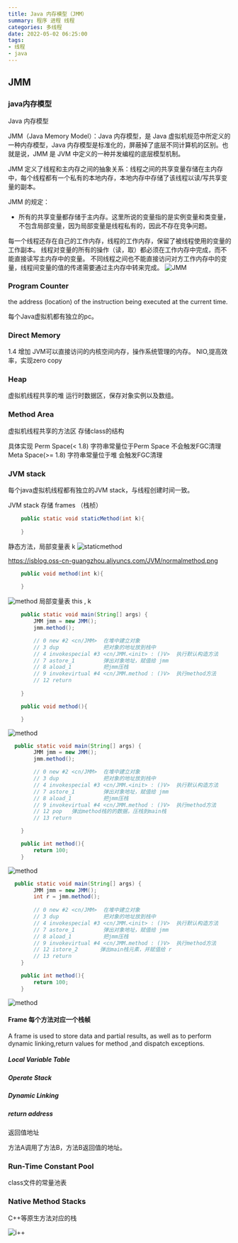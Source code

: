 ```yaml
---
title: Java 内存模型（JMM）
summary: 程序 进程 线程
categories: 多线程
date: 2022-05-02 06:25:00
tags:
- 线程
- java
---
```

## JMM
### java内存模型

Java 内存模型

JMM（Java Memory Model）：Java 内存模型，是 Java 虚拟机规范中所定义的一种内存模型，Java 内存模型是标准化的，屏蔽掉了底层不同计算机的区别。也就是说，JMM 是 JVM 中定义的一种并发编程的底层模型机制。

JMM 定义了线程和主内存之间的抽象关系：线程之间的共享变量存储在主内存中，每个线程都有一个私有的本地内存，本地内存中存储了该线程以读/写共享变量的副本。

JMM 的规定：
- 所有的共享变量都存储于主内存。这里所说的变量指的是实例变量和类变量，不包含局部变量，因为局部变量是线程私有的，因此不存在竞争问题。

每一个线程还存在自己的工作内存，线程的工作内存，保留了被线程使用的变量的工作副本。
线程对变量的所有的操作（读，取）都必须在工作内存中完成，而不能直接读写主内存中的变量。
不同线程之间也不能直接访问对方工作内存中的变量，线程间变量的值的传递需要通过主内存中转来完成。
![JMM](https://isblog.oss-cn-guangzhou.aliyuncs.com/v2-3d312429710bd6a11eca171858f67751_720w.jpg)


### Program Counter

the address (location) of the instruction being executed at the current time.

每个Java虚拟机都有独立的pc。


### Direct Memory
1.4 增加
JVM可以直接访问的内核空间内存，操作系统管理的内存。
NIO,提高效率，实现zero copy

### Heap
虚拟机线程共享的堆
运行时数据区，保存对象实例以及数组。

### Method Area
虚拟机线程共享的方法区
存储class的结构

具体实现
Perm Space(< 1.8)
  字符串常量位于Perm Space
  不会触发FGC清理
Meta Space(>= 1.8)
  字符串常量位于堆
  会触发FGC清理


### JVM stack

每个java虚拟机线程都有独立的JVM stack，与线程创建时间一致。

JVM stack 存储 frames （栈桢）
``` java
    public static void staticMethod(int k){
        
    }
```
静态方法，局部变量表 k
![staticmethod](https://isblog.oss-cn-guangzhou.aliyuncs.com/JVM/staticmethod.png)

https://isblog.oss-cn-guangzhou.aliyuncs.com/JVM/normalmethod.png

``` java
    public void method(int k){
        
    }
```
![method](https://isblog.oss-cn-guangzhou.aliyuncs.com/JVM/normalmethod.png)
局部变量表 this , k 


``` java
    public static void main(String[] args) {
        JMM jmm = new JMM();
        jmm.method();

        // 0 new #2 <cn/JMM>  在堆中建立对象
        // 3 dup              把对象的地址放到栈中
        // 4 invokespecial #3 <cn/JMM.<init> : ()V>  执行默认构造方法
        // 7 astore_1         弹出对象地址，赋值给 jmm
        // 8 aload_1          把jmm压栈
        // 9 invokevirtual #4 <cn/JMM.method : ()V>  执行method方法
        // 12 return
        
    }

    public void method(){

    }
```

![method](https://isblog.oss-cn-guangzhou.aliyuncs.com/JVM/returnnull.png)

``` java
  public static void main(String[] args) {
        JMM jmm = new JMM();
        jmm.method();

        // 0 new #2 <cn/JMM>  在堆中建立对象
        // 3 dup              把对象的地址放到栈中
        // 4 invokespecial #3 <cn/JMM.<init> : ()V>  执行默认构造方法
        // 7 astore_1         弹出对象地址，赋值给 jmm
        // 8 aload_1          把jmm压栈
        // 9 invokevirtual #4 <cn/JMM.method : ()V>  执行method方法
        // 12 pop   弹出method栈的的数据，压栈到main栈
        // 13 return

    }

    public int method(){
        return 100;
    }
```
![method](https://isblog.oss-cn-guangzhou.aliyuncs.com/JVM/return100.png)


``` java
  public static void main(String[] args) {
        JMM jmm = new JMM();
        int r = jmm.method();
        
        // 0 new #2 <cn/JMM>  在堆中建立对象
        // 3 dup              把对象的地址放到栈中
        // 4 invokespecial #3 <cn/JMM.<init> : ()V>  执行默认构造方法
        // 7 astore_1         弹出对象地址，赋值给 jmm
        // 8 aload_1          把jmm压栈
        // 9 invokevirtual #4 <cn/JMM.method : ()V>  执行method方法
        // 12 istore_2       弹出main栈元素，并赋值给 r
        // 13 return
    }

    public int method(){
        return 100;
    }
```
![method](https://isblog.oss-cn-guangzhou.aliyuncs.com/JVM/return100_i.png)

#### Frame 每个方法对应一个栈帧
 A frame is used to store data and partial results, as well as to perform dynamic linking,return values for method ,and dispatch exceptions.


##### Local Variable Table

##### Operate Stack

##### Dynamic Linking
   
##### return address
返回值地址

方法A调用了方法B，方法B返回值的地址。


### Run-Time Constant Pool
class文件的常量池表


### Native Method Stacks
C++等原生方法对应的栈


![i++](https://isblog.oss-cn-guangzhou.aliyuncs.com/JVM/iplusplus.jpg)

